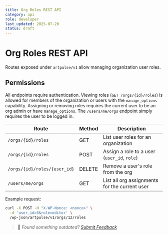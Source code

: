 ```yaml
---
title: Org Roles REST API
category: api
role: developer
last_updated: 2025-07-20
status: draft
---
```


# Org Roles REST API

Routes exposed under `artpulse/v1` allow managing organization user roles.

## Permissions

All endpoints require authentication. Viewing roles (`GET /orgs/{id}/roles`) is
allowed for members of the organization or users with the `manage_options`
capability. Assigning or removing roles requires the current user to be an org
admin or have `manage_options`. The `/users/me/orgs` endpoint simply requires the
user to be logged in.

| Route | Method | Description |
|-------|--------|-------------|
| `/orgs/{id}/roles` | GET | List user roles for an organization |
| `/orgs/{id}/roles` | POST | Assign a role to a user (`user_id`, `role`) |
| `/orgs/{id}/roles/{user_id}` | DELETE | Remove a user's role from the org |
| `/users/me/orgs` | GET | List all org assignments for the current user |

Example request:

```bash
curl -X POST -H "X-WP-Nonce: <nonce>" \
  -d 'user_id=5&role=editor' \
  /wp-json/artpulse/v1/orgs/12/roles
```

> 💬 *Found something outdated? [Submit Feedback](../feedback.md)*
